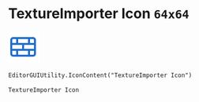 # TextureImporter Icon `64x64`
<img src="/img/TextureImporter%20Icon.png" width=64 height=64>

``` CSharp
EditorGUIUtility.IconContent("TextureImporter Icon")
```
```
TextureImporter Icon
```
